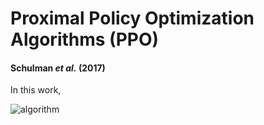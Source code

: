 # Proximal Policy Optimization Algorithms (PPO)

#### Schulman *et al.* (2017)

In this work, 

![algorithm](algorithm.PNG)
